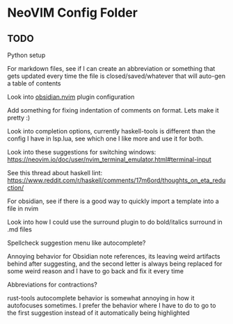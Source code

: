 # NeoVIM Config Folder
## TODO

Python setup

For markdown files, see if I can create an abbreviation or something that gets updated every time the file is closed/saved/whatever that will auto-gen a table of contents

Look into [obsidian.nvim](https://github.com/epwalsh/obsidian.nvim) plugin configuration

Add something for fixing indentation of comments on format. Lets make it pretty :)

Look into completion options, currently haskell-tools is different than the config I have in lsp.lua, see which one I like more and use it for both.

Look into these suggestions for switching windows: https://neovim.io/doc/user/nvim_terminal_emulator.html#terminal-input

See this thread about haskell lint: https://www.reddit.com/r/haskell/comments/17m6ord/thoughts_on_eta_reduction/

For obsidian, see if there is a good way to quickly import a template into a file in nvim

Look into how I could use the surround plugin to do bold/italics surround in .md files

Spellcheck suggestion menu like autocomplete?

Annoying behavior for Obsidian note references, its leaving weird artifacts behind after suggesting, and the second letter is always being replaced for some weird reason and I have to go back and fix it every time

Abbreviations for contractions?

rust-tools autocomplete behavior is somewhat annoying in how it autofocuses sometimes. I prefer the behavior where I have to do <C-N> to go to the first suggestion instead of it automatically being highlighted
